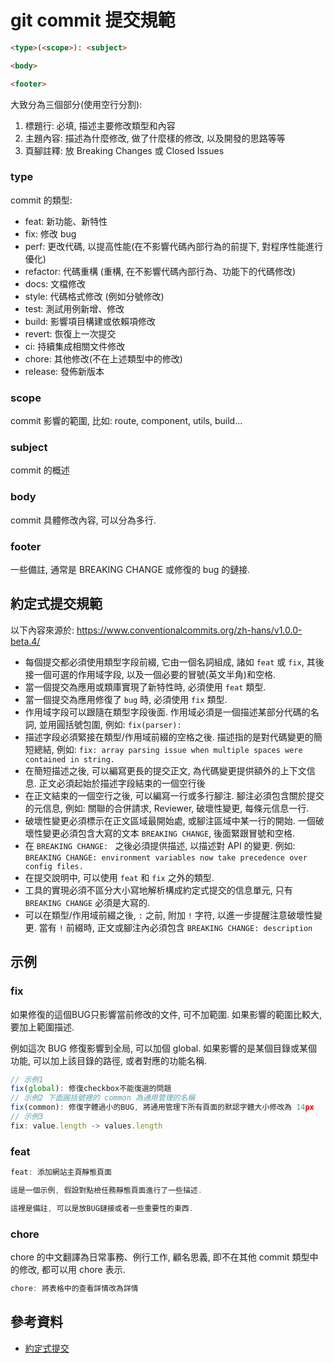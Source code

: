# git commit 提交規範
```md
<type>(<scope>): <subject>

<body>

<footer>
```

大致分為三個部分(使用空行分割):

1. 標題行: 必填, 描述主要修改類型和內容
2. 主題內容: 描述為什麼修改, 做了什麼樣的修改, 以及開發的思路等等
3. 頁腳註釋: 放 Breaking Changes 或 Closed Issues


### type
commit 的類型:
+ feat: 新功能、新特性
+ fix: 修改 bug
+ perf: 更改代碼, 以提高性能(在不影響代碼內部行為的前提下, 對程序性能進行優化)
+ refactor: 代碼重構 (重構, 在不影響代碼內部行為、功能下的代碼修改)
+ docs: 文檔修改
+ style: 代碼格式修改 (例如分號修改)
+ test: 測試用例新增、修改
+ build: 影響項目構建或依賴項修改
+ revert: 恢復上一次提交
+ ci: 持續集成相關文件修改
+ chore: 其他修改(不在上述類型中的修改)
+ release: 發佈新版本

### scope
commit 影響的範圍, 比如: route, component, utils, build...

### subject
commit 的概述

### body
commit 具體修改內容, 可以分為多行.

### footer
一些備註, 通常是 BREAKING CHANGE 或修復的 bug 的鏈接.

## 約定式提交規範
以下內容來源於: https://www.conventionalcommits.org/zh-hans/v1.0.0-beta.4/
+ 每個提交都必須使用類型字段前綴, 它由一個名詞組成, 諸如 `feat` 或 `fix`, 其後接一個可選的作用域字段, 以及一個必要的冒號(英文半角)和空格.
+ 當一個提交為應用或類庫實現了新特性時, 必須使用 `feat` 類型.
+ 當一個提交為應用修復了 `bug` 時, 必須使用 `fix` 類型.
+ 作用域字段可以跟隨在類型字段後面. 作用域必須是一個描述某部分代碼的名詞, 並用圓括號包圍, 例如:  `fix(parser):`
+ 描述字段必須緊接在類型/作用域前綴的空格之後. 描述指的是對代碼變更的簡短總結, 例如:  `fix: array parsing issue when multiple spaces were contained in string.`
+ 在簡短描述之後, 可以編寫更長的提交正文, 為代碼變更提供額外的上下文信息. 正文必須起始於描述字段結束的一個空行後
+ 在正文結束的一個空行之後, 可以編寫一行或多行腳注. 腳注必須包含關於提交的元信息, 例如: 關聯的合併請求, Reviewer, 破壞性變更, 每條元信息一行.
+ 破壞性變更必須標示在正文區域最開始處, 或腳注區域中某一行的開始. 一個破壞性變更必須包含大寫的文本 `BREAKING CHANGE`, 後面緊跟冒號和空格.
+ 在 `BREAKING CHANGE: ` 之後必須提供描述, 以描述對 API 的變更. 例如:  `BREAKING CHANGE: environment variables now take precedence over config files.`
+ 在提交說明中, 可以使用 `feat` 和 `fix` 之外的類型.
+ 工具的實現必須不區分大小寫地解析構成約定式提交的信息單元, 只有 `BREAKING CHANGE` 必須是大寫的.
+ 可以在類型/作用域前綴之後, `:` 之前, 附加 `!` 字符, 以進一步提醒注意破壞性變更. 當有 `!` 前綴時, 正文或腳注內必須包含 `BREAKING CHANGE: description`

## 示例
### fix

如果修復的這個BUG只影響當前修改的文件, 可不加範圍. 如果影響的範圍比較大, 要加上範圍描述.

例如這次 BUG 修復影響到全局, 可以加個 global. 如果影響的是某個目錄或某個功能, 可以加上該目錄的路徑, 或者對應的功能名稱.
```js
// 示例1
fix(global): 修復checkbox不能復選的問題
// 示例2 下面圓括號裡的 common 為通用管理的名稱
fix(common): 修復字體過小的BUG, 將通用管理下所有頁面的默認字體大小修改為 14px
// 示例3
fix: value.length -> values.length
```

### feat
```js
feat: 添加網站主頁靜態頁面

這是一個示例, 假設對點檢任務靜態頁面進行了一些描述.

這裡是備註, 可以是放BUG鏈接或者一些重要性的東西.
```

### chore
chore 的中文翻譯為日常事務、例行工作, 顧名思義, 即不在其他 commit 類型中的修改, 都可以用 chore 表示.
```js
chore: 將表格中的查看詳情改為詳情
```

## 參考資料
+ [約定式提交](https://www.conventionalcommits.org/zh-hans/v1.0.0-beta.4/)
